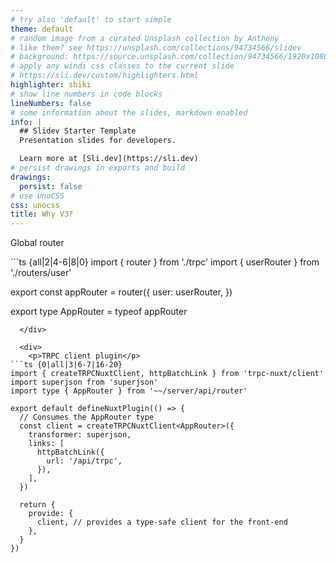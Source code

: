 ```yaml
---
# try also 'default' to start simple
theme: default
# random image from a curated Unsplash collection by Anthony
# like them? see https://unsplash.com/collections/94734566/slidev
# background: https://source.unsplash.com/collection/94734566/1920x1080
# apply any windi css classes to the current slide
# https://sli.dev/custom/highlighters.html
highlighter: shiki
# show line numbers in code blocks
lineNumbers: false
# some information about the slides, markdown enabled
info: |
  ## Slidev Starter Template
  Presentation slides for developers.

  Learn more at [Sli.dev](https://sli.dev)
# persist drawings in exports and build
drawings:
  persist: false
# use UnoCSS
css: unocss
title: Why V3?
---
```

<div class="flex gap-10">
  <div>
    <p>Global router</p>
```ts {all|2|4-6|8|0}
import { router } from './trpc'
import { userRouter } from './routers/user'

export const appRouter = router({
  user: userRouter,
})

export type AppRouter = typeof appRouter
```
  </div>

  <div>
    <p>TRPC client plugin</p>
```ts {0|all|3|6-7|16-20}
import { createTRPCNuxtClient, httpBatchLink } from 'trpc-nuxt/client'
import superjson from 'superjson'
import type { AppRouter } from '~~/server/api/router'

export default defineNuxtPlugin(() => {
  // Consumes the AppRouter type
  const client = createTRPCNuxtClient<AppRouter>({
    transformer: superjson,
    links: [
      httpBatchLink({
        url: '/api/trpc',
      }),
    ],
  })

  return {
    provide: {
      client, // provides a type-safe client for the front-end
    },
  }
})

```
</div>

</div>

<!--
- Global router
- Imports the routers and adds them to the exported
global router
- Exports a type to define the global router
- Import AppRouter type
- Pass type to client for type inference
- Return type-safe client to the front end
-->